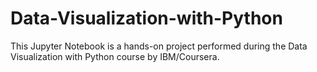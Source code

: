 # Data-Visualization-with-Python
This Jupyter Notebook is a hands-on project performed during the Data Visualization with Python course by IBM/Coursera.
